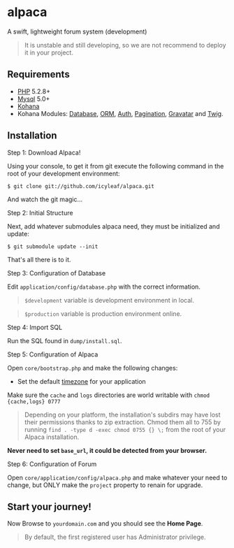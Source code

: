 # alpaca

A swift, lightweight forum system (development)

> It is unstable and still developing, so we are not recommend to deploy it in your project.

## Requirements

* [PHP](http://php.net) 5.2.8+
* [Mysql](http://mysql.com) 5.0+
* [Kohana](http://github.com/kohana/kohana)
* Kohana Modules: [Database](http://github.com/kohana/database), [ORM](http://github.com/kohana/orm), [Auth](http://github.com/icyleaf/alpaca/tree/master/modules/auth/), [Pagination](http://github.com/kohana/pagination), [Gravatar](http://github.com/icyleaf/gravatar/) and [Twig](http://github.com/jonathangeiger/kohana-twig/).

## Installation

Step 1: Download Alpaca!

Using your console, to get it from git execute the following command in the root of your development environment:

	$ git clone git://github.com/icyleaf/alpaca.git

And watch the git magic...

Step 2: Initial Structure

Next, add whatever submodules alpaca need, they must be initialized and update:

	$ git submodule update --init

That's all there is to it.

Step 3: Configuration of Database

Edit `application/config/database.php` with the correct information.

> `$development` variable is development environment in local.

> `$production` variable is production environment online.

Step 4: Import SQL

Run the SQL found in `dump/install.sql`.

Step 5: Configuration of Alpaca

Open `core/bootstrap.php` and make the following changes:

* Set the default [timezone](http://php.net/timezones) for your application

Make sure the `cache` and `logs` directories are world writable with `chmod {cache,logs} 0777`

> Depending on your platform, the installation's subdirs may have lost their permissions thanks to zip extraction. Chmod them all to 755 by running `find . -type d -exec chmod 0755 {} \;` from the root of your Alpaca installation.

**Never need to set `base_url`, it could be detected from your browser.**

Step 6: Configuration of Forum

Open `core/application/config/alpaca.php` and make whatever your need to change, but ONLY make the `project` property to renain for upgrade.

## Start your journey!

Now Browse to `yourdomain.com` and you should see the **Home Page**.

> By default, the first registered user has Administrator privilege.
